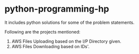 # python-programming-hp
It includes python solutions for some of the problem statements.

Following are the projects mentioned:
1. AWS Files Uploading based on the I/P Directory given.
2. AWS Files Downloading based on IDs'.

